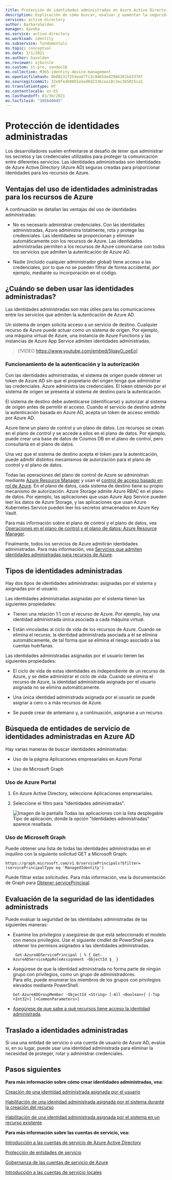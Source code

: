 ```yaml
---
title: Protección de identidades administradas en Azure Active Directory
description: Explicación de cómo buscar, evaluar y aumentar la seguridad de las identidades administradas.
services: active-directory
author: BarbaraSelden
manager: daveba
ms.service: active-directory
ms.workload: identity
ms.subservice: fundamentals
ms.topic: conceptual
ms.date: 3/1/2021
ms.author: baselden
ms.reviewer: ajburnle
ms.custom: it-pro, seodec18
ms.collection: M365-identity-device-management
ms.openlocfilehash: 8b08231f254ea47fc3c9d65de42966301bd3378f
ms.sourcegitcommit: 32e0fedb80b5a5ed0d2336cea18c3ec3b5015ca1
ms.translationtype: HT
ms.contentlocale: es-ES
ms.lasthandoff: 03/30/2021
ms.locfileid: "105640045"
---
```

# <a name="securing-managed-identities"></a>Protección de identidades administradas

Los desarrolladores suelen enfrentarse al desafío de tener que administrar los secretos y las credenciales utilizados para proteger la comunicación entre diferentes servicios. Las identidades administradas son identidades de Azure Active Directory (Azure AD) seguras creadas para proporcionar identidades para los recursos de Azure.

## <a name="benefits-of-using-managed-identities-for-azure-resources"></a>Ventajas del uso de identidades administradas para los recursos de Azure

A continuación se detallan las ventajas del uso de identidades administradas:

* No es necesario administrar credenciales. Con las identidades administradas, Azure administra totalmente, rota y protege las credenciales. Las identidades se proporcionan y eliminan automáticamente con los recursos de Azure. Las identidades administradas permiten a los recursos de Azure comunicarse con todos los servicios que admiten la autenticación de Azure AD.

* Nadie (incluido cualquier administrador global) tiene acceso a las credenciales, por lo que no se pueden filtrar de forma accidental, por ejemplo, mediante su incorporación en el código.

## <a name="when-to-use-managed-identities"></a>¿Cuándo se deben usar las identidades administradas?

Las identidades administradas son más útiles para las comunicaciones entre los servicios que admiten la autenticación de Azure AD. 

Un sistema de origen solicita acceso a un servicio de destino. Cualquier recurso de Azure puede actuar como un sistema de origen. Por ejemplo, una máquina virtual de Azure, una instancia de Azure Functions y las instancias de Azure App Service admiten identidades administradas.

   > [!VIDEO https://www.youtube.com/embed/5lqayO_oeEo]

### <a name="how-authentication-and-authorization-work"></a>Funcionamiento de la autenticación y la autorización

Con las identidades administradas, el sistema de origen puede obtener un token de Azure AD sin que el propietario del origen tenga que administrar las credenciales. Azure administra las credenciales. El token obtenido por el sistema de origen se presenta al sistema de destino para la autenticación. 

El sistema de destino debe autenticarse (identificarse) y autorizar al sistema de origen antes de permitir el acceso. Cuando el servicio de destino admite la autenticación basada en Azure AD, acepta un token de acceso emitido por Azure AD. 

Azure tiene un plano de control y un plano de datos. Los recursos se crean en el plano de control y se accede a ellos en el plano de datos. Por ejemplo, puede crear una base de datos de Cosmos DB en el plano de control, pero consultarla en el plano de datos.

Una vez que el sistema de destino acepta el token para la autenticación, puede admitir distintos mecanismos de autorización para el plano de control y el plano de datos.

Todas las operaciones del plano de control de Azure se administran mediante [Azure Resource Manager](../../azure-resource-manager/management/overview.md) y usan el [control de acceso basado en rol de Azure](../../role-based-access-control/overview.md). En el plano de datos, cada sistema de destino tiene su propio mecanismo de autorización. Azure Storage admite Azure RBAC en el plano de datos. Por ejemplo, las aplicaciones que usan Azure App Service pueden leer los datos de Azure Storage, y las aplicaciones que usan Azure Kubernetes Service pueden leer los secretos almacenados en Azure Key Vault.

Para más información sobre el plano de control y el plano de datos, vea [Operaciones en el plano de control y el plano de datos: Azure Resource Manager](../../azure-resource-manager/management/control-plane-and-data-plane.md).

Finalmente, todos los servicios de Azure admitirán identidades administradas. Para más información, vea [Servicios que admiten identidades administradas para recursos de Azure](../managed-identities-azure-resources/services-support-managed-identities.md).

##  

## <a name="types-of-managed-identities"></a>Tipos de identidades administradas

Hay dos tipos de identidades administradas: asignadas por el sistema y asignadas por el usuario.

Las identidades administradas asignadas por el sistema tienen las siguientes propiedades:

* Tienen una relación 1:1 con el recurso de Azure. Por ejemplo, hay una identidad administrada única asociada a cada máquina virtual.

* Están vinculadas al ciclo de vida de los recursos de Azure. Cuando se elimina el recurso, la identidad administrada asociada a él se elimina automáticamente, de tal forma que se elimina el riesgo asociado a las cuentas huérfanas. 

Las identidades administradas asignadas por el usuario tienen las siguientes propiedades:

* El ciclo de vida de estas identidades es independiente de un recurso de Azure, y se debe administrar el ciclo de vida. Cuando se elimina el recurso de Azure, la identidad administrada asignada por el usuario asignada no se elimina automáticamente.

* Una única identidad administrada asignada por el usuario se puede asignar a cero o a más recursos de Azure.

* Se puede crear de antemano y, a continuación, asignarse a un recurso.

## <a name="find-managed-identity-service-principals-in-azure-ad"></a>Búsqueda de entidades de servicio de identidades administradas en Azure AD

Hay varias maneras de buscar identidades administradas:

* Uso de la página Aplicaciones empresariales en Azure Portal

* Uso de Microsoft Graph

### <a name="using-the-azure-portal"></a>Uso de Azure Portal

1. En Azure Active Directory, seleccione Aplicaciones empresariales.

2. Seleccione el filtro para "Identidades administradas". 

   ![Imagen de la pantalla Todas las aplicaciones con la lista desplegable Tipo de aplicación, donde la opción "Identidades administradas" aparece resaltada.](./media/securing-service-accounts/service-accounts-managed-identities.png)

 

### <a name="using-microsoft-graph"></a>Uso de Microsoft Graph

Puede obtener una lista de todas las identidades administradas en el inquilino con la siguiente solicitud GET a Microsoft Graph:

`https://graph.microsoft.com/v1.0/servicePrincipals?$filter=(servicePrincipalType eq 'ManagedIdentity') `

Puede filtrar estas solicitudes. Para más información, vea la documentación de Graph para [Obtener servicePrincipal](/graph/api/serviceprincipal-get).

## <a name="assess-the-security-of-managed-identities"></a>Evaluación de la seguridad de las identidades administrads 

Puede evaluar la seguridad de las identidades administradas de las siguientes maneras:

* Examine los privilegios y asegúrese de que está seleccionado el modelo con menos privilegios. Use el siguiente cmdlet de PowerShell para obtener los permisos asignados a las identidades administradas.

   ` Get-AzureADServicePrincipal | % { Get-AzureADServiceAppRoleAssignment -ObjectId $_ }`

 
* Asegúrese de que la identidad administrada no forma parte de ningún grupo con privilegios, como un grupo de administradores.  
‎Para ello, puede enumerar los miembros de los grupos con privilegios elevados mediante PowerShell.

   `Get-AzureADGroupMember -ObjectId <String> [-All <Boolean>] [-Top <Int32>] [<CommonParameters>]`

* [Asegúrese de que sabe a qué recursos tiene acceso la identidad administrada](../../role-based-access-control/role-assignments-list-powershell.md).

## <a name="move-to-managed-identities"></a>Traslado a identidades administradas

Si usa una entidad de servicio o una cuenta de usuario de Azure AD, evalúe si, en su lugar, puede usar una identidad administrada para eliminar la necesidad de proteger, rotar y administrar credenciales. 

## <a name="next-steps"></a>Pasos siguientes

**Para más información sobre cómo crear identidades administradas, vea:** 

[Creación de una identidad administrada asignada por el usuario](../managed-identities-azure-resources/how-to-manage-ua-identity-portal.md) 

[Habilitación de una identidad administrada asignada por el sistema durante la creación del recurso](../managed-identities-azure-resources/qs-configure-portal-windows-vm.md)

[Habilitación de una identidad administrada asignada por el sistema en un recurso existente](../managed-identities-azure-resources/qs-configure-portal-windows-vm.md)

**Para más información sobre las cuentas de servicio, vea:**

[Introducción a las cuentas de servicio de Azure Active Directory](service-accounts-introduction-azure.md)

[Protección de entidades de servicio](service-accounts-principal.md)

[Gobernanza de las cuentas de servicio de Azure](service-accounts-governing-azure.md)

[Introducción a las cuentas de servicio locales](service-accounts-on-premises.md)

 

 

